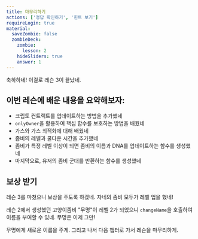 ```yaml
---
title: 마무리하기
actions: ['정답 확인하기', '힌트 보기']
requireLogin: true
material:
  saveZombie: false
  zombieDeck:
    zombie:
      lesson: 2
    hideSliders: true
    answer: 1
---
```


축하하네! 이걸로 레슨 3이 끝났네.

## 이번 레슨에 배운 내용을 요약해보자:

- 크립토 컨트랙트를 업데이트하는 방법을 추가했네
- `onlyOwner`을 활용하여 핵심 함수를 보호하는 방법을 배웠네
- 가스와 가스 최적화에 대해 배웠네
- 좀비의 레벨과 쿨다운 시간을 추가했네
- 좀비가 특정 레벨 이상이 되면 좀비의 이름과 DNA를 업데이트하는 함수를 생성했네 
- 마지막으로, 유저의 좀비 군대를 반환하는 함수를 생성했네

## 보상 받기 

레슨 3를 마쳤으니 보상을 주도록 하겠네. 자네의 좀비 모두가 레벨 업을 했네!

레슨 2에서 생성했던 고양이좀비 "무명"이 레벨 2가 되었으니 `changeName`을 호출하여 이름을 부여할 수 있네. 무명은 이제 그만! 

무명에게 새로운 이름을 주게. 그리고 나서 다음 챕터로 가서 레슨을 마무리하게.
